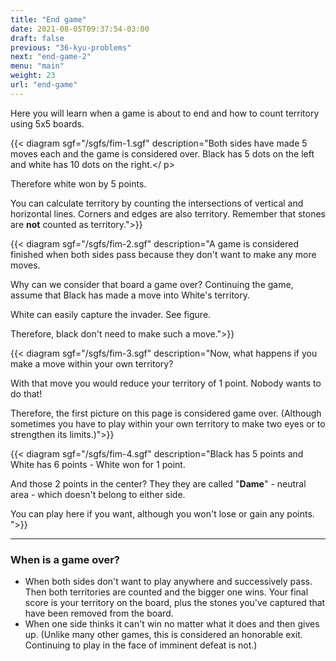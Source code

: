 ```yaml
---
title: "End game"
date: 2021-08-05T09:37:54-03:00
draft: false
previous: "36-kyu-problems"
next: "end-game-2"
menu: "main"
weight: 23
url: "end-game"
---
```

Here you will learn when a game is about to end and how to count territory using 5x5 boards.



{{< diagram sgf="/sgfs/fim-1.sgf" description="Both sides have made 5 moves each and the game is considered over. Black has 5 dots on the left and white has 10 dots on the right.</ p><p>Therefore white won by 5 points.</p><p>You can calculate territory by counting the intersections of vertical and horizontal lines. Corners and edges are also territory. Remember that stones are <strong>not</strong> counted as territory.">}}

{{< diagram sgf="/sgfs/fim-2.sgf" description="A game is considered finished when both sides pass because they don't want to make any more moves.</p><p>Why can we consider that board a game over? Continuing the game, assume that Black has made a move into White's territory.</p><p>White can easily capture the invader. See figure.</p><p>Therefore, black don't need to make such a move.">}}

{{< diagram sgf="/sgfs/fim-3.sgf" description="Now, what happens if you make a move within your own territory?</p><p>With that move you would reduce your territory of 1 point. Nobody wants to do that!</p><p>Therefore, the first picture on this page is considered game over. (Although sometimes you have to play within your own territory to make two eyes or to strengthen its limits.)">}}

{{< diagram sgf="/sgfs/fim-4.sgf" description="Black has 5 points and White has 6 points - White won for 1 point.</p><p>And those 2 points in the center? They they are called \"<strong>Dame</strong>\" - neutral area - which doesn't belong to either side.</p><p>You can play here if you want, although you won't lose or gain any points. ">}}

---

### When is a game over?

- When both sides don't want to play anywhere and successively pass. Then both territories are counted and the bigger one wins. Your final score is your territory on the board, plus the stones you've captured that have been removed from the board.
- When one side thinks it can't win no matter what it does and then gives up. (Unlike many other games, this is considered an honorable exit. Continuing to play in the face of imminent defeat is not.)